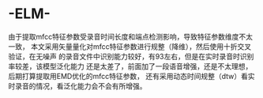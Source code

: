 # -ELM-

由于提取mfcc特征参数受录音时间长度和端点检测影响，导致特征参数维度不太一致，
本文采用矢量量化对mfcc特征参数进行规整（降维），然后使用十折交叉验证，在无噪声
的录音文件中识别能力较好，有93左右，但是在实时录音时识别率较差，该模型泛化能力
还是太差了，前面加了一段语音增强，还是不太理想，后期打算提取用EMD优化的mfcc特征参数，
还有采用动态时间规整（dtw）看实时录音的情况，看泛化能力会不会有所增强。
